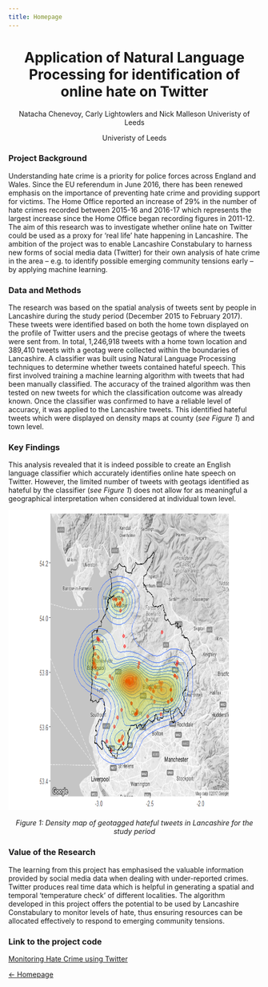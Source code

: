 ```yaml
---
title: Homepage
---
```

<h1 align="center">
  Application of Natural Language Processing for identification of online hate on Twitter
</h1>
<p align="center">
  Natacha Chenevoy, Carly Lightowlers and Nick Malleson
  Univeristy of Leeds
</p>
<p align="center">
  Univeristy of Leeds
</p>




### Project Background
Understanding hate crime is a priority for police forces across England and Wales. Since the EU referendum in June 2016, there has been renewed emphasis on the importance of preventing hate crime and providing support for victims. The Home Office reported an increase of 29% in the number of hate crimes recorded between 2015-16 and 2016-17 which represents the largest increase since the Home Office began recording figures in 2011-12.
The aim of this research was to investigate whether online hate on Twitter could be used as a proxy for ‘real life’ hate happening in Lancashire. The ambition of the project was to enable Lancashire Constabulary to harness new forms of social media data (Twitter) for their own analysis of hate crime in the area – e.g. to identify possible emerging community tensions early – by applying machine learning.


### Data and Methods
The research was based on the spatial analysis of tweets sent by people in Lancashire during the study period (December 2015 to February 2017). These tweets were identified based on both the home town displayed on the profile of Twitter users and the precise geotags of where the tweets were sent from. In total, 1,246,918 tweets with a home town location and 389,410 tweets with a geotag were collected within the boundaries of Lancashire.
A classifier was built using Natural Language Processing techniques to determine whether tweets contained hateful speech. This first involved training a machine learning algorithm with tweets that had been manually classified. The accuracy of the trained algorithm was then tested on new tweets for which the classification outcome was already known.
Once the classifier was confirmed to have a reliable level of accuracy, it was applied to the Lancashire tweets. This identified hateful tweets which were displayed on density maps at county (*see Figure 1*) and town level.


### Key Findings
This analysis revealed that it is indeed possible to create an English language classifier which accurately identifies online hate speech on Twitter.
However, the limited number of tweets with geotags identified as hateful by the classifier (*see Figure 1*) does not allow for as meaningful a geographical interpretation when considered at individual town level.

<p align="center">
  <img src="Densitymap.png" height="600">
</p>
<p align="center">
  <em>Figure 1: Density map of geotagged hateful tweets in Lancashire for the study period</em>
</p>


### Value of the Research
The learning from this project has emphasised the valuable information provided by social media data when dealing with under-reported crimes. Twitter produces real time data which is helpful in generating a spatial and temporal ‘temperature check’ of different localities.
The algorithm developed in this project offers the potential to be used by Lancashire Constabulary to monitor levels of hate, thus ensuring resources can be allocated effectively to respond to emerging community tensions.


### Link to the project code

[Monitoring Hate Crime using Twitter](https://github.com/mednche/Hate-Crime-Project)


[<- Homepage](https://mednche.github.io)
